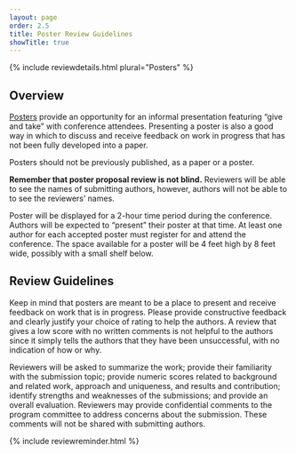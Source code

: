 ```yaml
---
layout: page
order: 2.5
title: Poster Review Guidelines
showTitle: true
---
```


{% include reviewdetails.html plural="Posters" %}

## Overview

[Posters](../authors/posters.html) provide an opportunity for an informal presentation featuring “give and take” with conference attendees. Presenting a poster is also a good way in which to discuss and receive feedback on work in progress that has not been fully developed into a paper.

Posters should not be previously published, as a paper or a poster.

**Remember that poster proposal review is not blind.** Reviewers will be able to see the names of submitting authors, however, authors will not be able to to see the reviewers’ names.

Poster will be displayed for a 2-hour time period during the conference. Authors will be expected to “present” their poster at that time. At least one author for each accepted poster must register for and attend the conference. The space available for a poster will be 4 feet high by 8 feet wide, possibly with a small shelf below. 


## Review Guidelines

Keep in mind that posters are meant to be a place to present and receive feedback on work that is in progress. Please provide constructive feedback and clearly justify your choice of rating to help the authors. A review that gives a low score with no written comments is not helpful to the authors since it simply tells the authors that they have been unsuccessful, with no indication of how or why.


Reviewers will be asked to summarize the work; provide their familiarity with the submission topic; provide numeric scores related to background and related work, approach and uniqueness, and results and contribution; identify strengths and weaknesses of the submissions; and provide an overall evaluation.  Reviewers may provide confidential comments to the program committee to address concerns about the submission. These comments will not be shared with submitting authors.


{% include reviewreminder.html %}